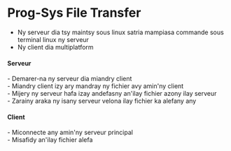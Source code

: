 # Prog-Sys File Transfer
 
 - Ny serveur dia tsy maintsy sous linux satria mampiasa commande sous terminal linux ny serveur <br/>
 - Ny client dia multiplatform <br/>
 
 <h4>Serveur</h4>
 - Demarer-na ny serveur dia miandry client <br/>
 - Miandry client izy ary mandray ny fichier avy amin'ny client <br/>
 - Mijery ny serveur hafa izay andefasny an'ilay fichier azony ilay serveur <br/>
- Zarainy araka ny isany serveur velona ilay fichier ka alefany any <br/>
    
<h4>Client</h4>
    - Miconnecte any amin'ny serveur principal <br/>
    - Misafidy an'ilay fichier alefa <br/>
    
